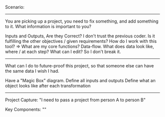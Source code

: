 Scenario:


------------------
You are picking up a project, you need to fix something, and add something to it. What information is important to you?

Inputs and Outputs, Are they Correct?
I don't trust the previous coder.
Is it fulfilling the other objectives / given requirements?
How do I work with this tool? => What are my core functions?
Data-flow. What does data look like, where / at each step?
What can I edit? So I don't break it. 

------------------
What can I do to future-proof this project, so that someone else can have the same data I wish I had.

Have a "Magic Box" diagram.
Define all inputs and outputs
Define what an object looks like after each transformation


------------------- 



Project Capture:
"I need to pass a project from person A to person B"

Key Components:
""
